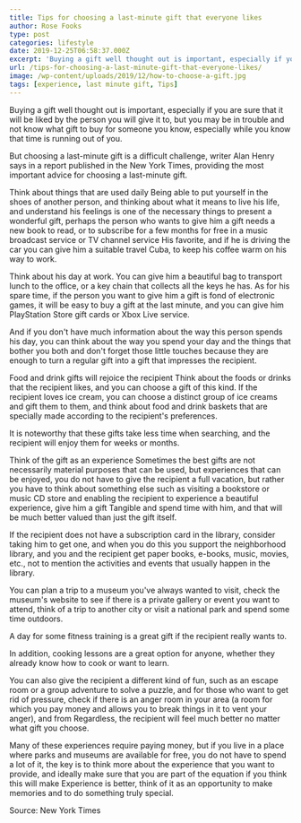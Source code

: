 ```yaml
---
title: Tips for choosing a last-minute gift that everyone likes
author: Rose Fooks
type: post
categories: lifestyle
date: 2019-12-25T06:58:37.000Z
excerpt: 'Buying a gift well thought out is important, especially if you are sure that it will be liked by the person you will give it to, but you may be in trouble and not know what gift to buy for someone you know'
url: /tips-for-choosing-a-last-minute-gift-that-everyone-likes/
image: /wp-content/uploads/2019/12/how-to-choose-a-gift.jpg
tags: [experience, last minute gift, Tips]
---
```


Buying a gift well thought out is important, especially if you are sure that it will be liked by the person you will give it to, but you may be in trouble and not know what gift to buy for someone you know, especially while you know that time is running out of you.

But choosing a last-minute gift is a difficult challenge, writer Alan Henry says in a report published in the New York Times, providing the most important advice for choosing a last-minute gift.

Think about things that are used daily
Being able to put yourself in the shoes of another person, and thinking about what it means to live his life, and understand his feelings is one of the necessary things to present a wonderful gift, perhaps the person who wants to give him a gift needs a new book to read, or to subscribe for a few months for free in a music broadcast service or TV channel service His favorite, and if he is driving the car you can give him a suitable travel Cuba, to keep his coffee warm on his way to work.

Think about his day at work. You can give him a beautiful bag to transport lunch to the office, or a key chain that collects all the keys he has. As for his spare time, if the person you want to give him a gift is fond of electronic games, it will be easy to buy a gift at the last minute, and you can give him PlayStation Store gift cards or Xbox Live service.

And if you don't have much information about the way this person spends his day, you can think about the way you spend your day and the things that bother you both and don't forget those little touches because they are enough to turn a regular gift into a gift that impresses the recipient.

Food and drink gifts will rejoice the recipient
Think about the foods or drinks that the recipient likes, and you can choose a gift of this kind. If the recipient loves ice cream, you can choose a distinct group of ice creams and gift them to them, and think about food and drink baskets that are specially made according to the recipient's preferences.

It is noteworthy that these gifts take less time when searching, and the recipient will enjoy them for weeks or months.

Think of the gift as an experience
Sometimes the best gifts are not necessarily material purposes that can be used, but experiences that can be enjoyed, you do not have to give the recipient a full vacation, but rather you have to think about something else such as visiting a bookstore or music CD store and enabling the recipient to experience a beautiful experience, give him a gift Tangible and spend time with him, and that will be much better valued than just the gift itself.

If the recipient does not have a subscription card in the library, consider taking him to get one, and when you do this you support the neighborhood library, and you and the recipient get paper books, e-books, music, movies, etc., not to mention the activities and events that usually happen in the library.

You can plan a trip to a museum you've always wanted to visit, check the museum's website to see if there is a private gallery or event you want to attend, think of a trip to another city or visit a national park and spend some time outdoors.

A day for some fitness training is a great gift if the recipient really wants to.

In addition, cooking lessons are a great option for anyone, whether they already know how to cook or want to learn.

You can also give the recipient a different kind of fun, such as an escape room or a group adventure to solve a puzzle, and for those who want to get rid of pressure, check if there is an anger room in your area (a room for which you pay money and allows you to break things in it to vent your anger), and from Regardless, the recipient will feel much better no matter what gift you choose.

Many of these experiences require paying money, but if you live in a place where parks and museums are available for free, you do not have to spend a lot of it, the key is to think more about the experience that you want to provide, and ideally make sure that you are part of the equation if you think this will make Experience is better, think of it as an opportunity to make memories and to do something truly special.

Source: New York Times
